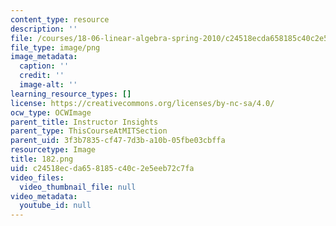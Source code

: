 ```yaml
---
content_type: resource
description: ''
file: /courses/18-06-linear-algebra-spring-2010/c24518ecda658185c40c2e5eeb72c7fa_182.png
file_type: image/png
image_metadata:
  caption: ''
  credit: ''
  image-alt: ''
learning_resource_types: []
license: https://creativecommons.org/licenses/by-nc-sa/4.0/
ocw_type: OCWImage
parent_title: Instructor Insights
parent_type: ThisCourseAtMITSection
parent_uid: 3f3b7835-cf47-7d3b-a10b-05fbe03cbffa
resourcetype: Image
title: 182.png
uid: c24518ec-da65-8185-c40c-2e5eeb72c7fa
video_files:
  video_thumbnail_file: null
video_metadata:
  youtube_id: null
---
```

